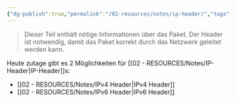 ```yaml
---
{"dg-publish":true,"permalink":"/02-resources/notes/ip-header/","tags":["netzwerk/ip"],"noteIcon":"","updated":"2024-08-15T21:59:46.408+02:00"}
---
```


>Dieser Teil enthält nötige Informationen über das Paket. Der Header ist notwendig, damit das Paket korrekt durch das Netzwerk geleitet werden kann.

Heute zutage gibt es 2 Möglichkeiten für [[02 - RESOURCES/Notes/IP-Header\|IP-Header]]s:
- [[02 - RESOURCES/Notes/IPv4 Header\|IPv4 Header]]
- [[02 - RESOURCES/Notes/IPv6 Header\|IPv6 Header]]